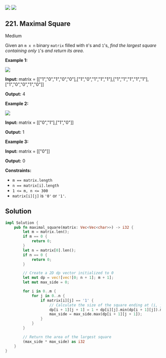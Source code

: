 [![](https://img.shields.io/github/stars/LeetCode-in-Rust/LeetCode-in-Rust?label=Stars&style=flat-square)](https://github.com/LeetCode-in-Rust/LeetCode-in-Rust)
[![](https://img.shields.io/github/forks/LeetCode-in-Rust/LeetCode-in-Rust?label=Fork%20me%20on%20GitHub%20&style=flat-square)](https://github.com/LeetCode-in-Rust/LeetCode-in-Rust/fork)

## 221\. Maximal Square

Medium

Given an `m x n` binary `matrix` filled with `0`'s and `1`'s, _find the largest square containing only_ `1`'s _and return its area_.

**Example 1:**

![](https://assets.leetcode.com/uploads/2020/11/26/max1grid.jpg)

**Input:** matrix = \[\["1","0","1","0","0"],["1","0","1","1","1"],["1","1","1","1","1"],["1","0","0","1","0"]]

**Output:** 4

**Example 2:**

![](https://assets.leetcode.com/uploads/2020/11/26/max2grid.jpg)

**Input:** matrix = \[\["0","1"],["1","0"]]

**Output:** 1

**Example 3:**

**Input:** matrix = \[\["0"]]

**Output:** 0

**Constraints:**

*   `m == matrix.length`
*   `n == matrix[i].length`
*   `1 <= m, n <= 300`
*   `matrix[i][j]` is `'0'` or `'1'`.

## Solution

```rust
impl Solution {
    pub fn maximal_square(matrix: Vec<Vec<char>>) -> i32 {
        let m = matrix.len();
        if m == 0 {
            return 0;
        }
        let n = matrix[0].len();
        if n == 0 {
            return 0;
        }

        // Create a 2D dp vector initialized to 0
        let mut dp = vec![vec![0; n + 1]; m + 1];
        let mut max_side = 0;

        for i in 0..m {
            for j in 0..n {
                if matrix[i][j] == '1' {
                    // Calculate the size of the square ending at (i, j)
                    dp[i + 1][j + 1] = 1 + dp[i][j].min(dp[i + 1][j]).min(dp[i][j + 1]);
                    max_side = max_side.max(dp[i + 1][j + 1]);
                }
            }
        }

        // Return the area of the largest square
        (max_side * max_side) as i32
    }
}
```
